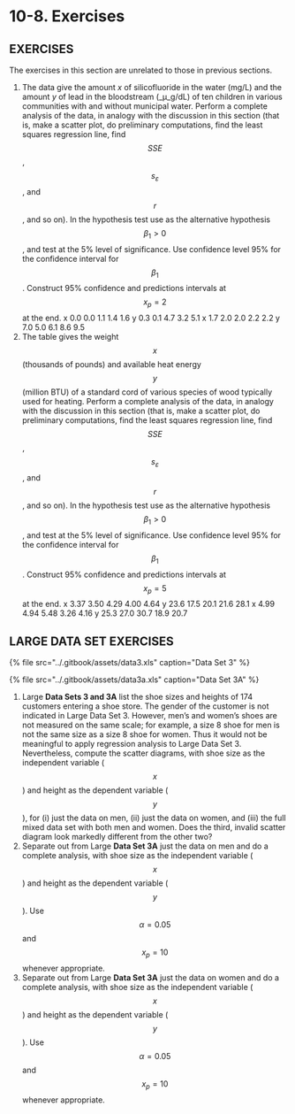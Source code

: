 # 10-8. Exercises

## EXERCISES

The exercises in this section are unrelated to those in previous sections.

1. The data give the amount _x_ of silicofluoride in the water \(mg/L\) and the amount _y_ of lead in the bloodstream \(_μ_g/dL\) of ten children in various communities with and without municipal water. Perform a complete analysis of the data, in analogy with the discussion in this section \(that is, make a scatter plot, do preliminary computations, find the least squares regression line, find $$SSE$$, $$s_ε$$ , and $$r$$ , and so on\). In the hypothesis test use as the alternative hypothesis $$β_1>0$$ , and test at the 5% level of significance. Use confidence level 95% for the confidence interval for $$β_1$$ . Construct 95% confidence and predictions intervals at $$x_p=2$$ at the end.      x     0.0     0.0     1.1     1.4     1.6     y     0.3     0.1     4.7     3.2     5.1      x     1.7     2.0     2.0     2.2     2.2     y     7.0     5.0     6.1     8.6     9.5 
2. The table gives the weight $$x$$ \(thousands of pounds\) and available heat energy $$y$$ \(million BTU\) of a standard cord of various species of wood typically used for heating. Perform a complete analysis of the data, in analogy with the discussion in this section \(that is, make a scatter plot, do preliminary computations, find the least squares regression line, find $$SSE$$, $$s_ε$$,  and $$r$$, and so on\). In the hypothesis test use as the alternative hypothesis $$β_1>0$$ , and test at the 5% level of significance. Use confidence level 95% for the confidence interval for $$β_1$$ . Construct 95% confidence and predictions intervals at $$x_p=5$$ at the end.       x     3.37     3.50     4.29     4.00     4.64      y     23.6     17.5     20.1     21.6     28.1       x     4.99     4.94     5.48     3.26     4.16      y     25.3     27.0     30.7     18.9     20.7

## **LARGE DATA SET EXERCISES**

{% file src="../.gitbook/assets/data3.xls" caption="Data Set 3" %}

{% file src="../.gitbook/assets/data3a.xls" caption="Data Set 3A" %}

1. Large **Data Sets 3 and 3A** list the shoe sizes and heights of 174 customers entering a shoe store. The gender of the customer is not indicated in Large Data Set 3. However, men’s and women’s shoes are not measured on the same scale; for example, a size 8 shoe for men is not the same size as a size 8 shoe for women. Thus it would not be meaningful to apply regression analysis to Large Data Set 3. Nevertheless, compute the scatter diagrams, with shoe size as the independent variable \($$x$$\) and height as the dependent variable \($$y$$\), for \(i\) just the data on men, \(ii\) just the data on women, and \(iii\) the full mixed data set with both men and women. Does the third, invalid scatter diagram look markedly different from the other two?
2. Separate out from Large **Data Set 3A** just the data on men and do a complete analysis, with shoe size as the independent variable \($$x$$\) and height as the dependent variable \($$y$$\). Use $$α=0.05$$ and $$x_p=10$$ whenever appropriate.
3. Separate out from Large **Data Set 3A** just the data on women and do a complete analysis, with shoe size as the independent variable \($$x$$\) and height as the dependent variable \($$y$$\). Use $$α=0.05$$ and $$x_p=10$$ whenever appropriate.

